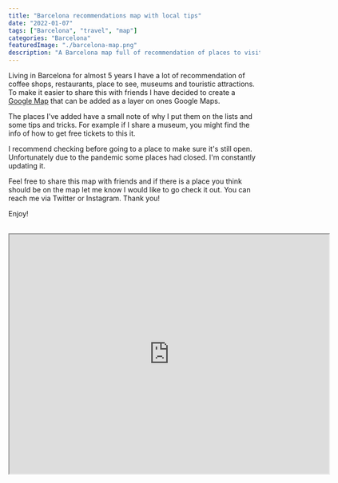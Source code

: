 ```yaml
---
title: "Barcelona recommendations map with local tips"
date: "2022-01-07"
tags: ["Barcelona", "travel", "map"]
categories: "Barcelona"
featuredImage: "./barcelona-map.png"
description: "A Barcelona map full of recommendation of places to visit, museums, coffee shops, restaurants and touristic attractions currated by a local."
---
```


Living in Barcelona for almost 5 years I have a lot of recommendation of coffee shops, restaurants, place to see, museums and touristic attractions. To make it easier to share this with friends I have decided to create a <a  class="articleLink" href="https://www.google.com/maps/d/viewer?mid=1_AbMYdBiQDeHYSW9ipuHl0lMhoClA0F0&usp=sharing">Google Map</a> that can be added as a layer on ones Google Maps.

The places I've added have a small note of why I put them on the lists and some tips and tricks. For example if I share a museum, you might find the info of how to get free tickets to this it.

I recommend checking before going to a place to make sure it's still open. Unfortunately due to the pandemic some places had closed. I'm constantly updating it.

Feel free to share this map with friends and if there is a place you think should be on the map let me know I would like to go check it out. You can reach me via Twitter or Instagram. Thank you!

Enjoy!
<br/>
<br/>

<div class="embed-responsive embed-responsive-4by3">
<iframe src="https://www.google.com/maps/d/u/0/embed?mid=1_AbMYdBiQDeHYSW9ipuHl0lMhoClA0F0&ehbc=2E312F&zoom=5&ll=41.39877391979456%2C2.1685822227257257&z=13" width="640" height="480"></iframe>
</div>
